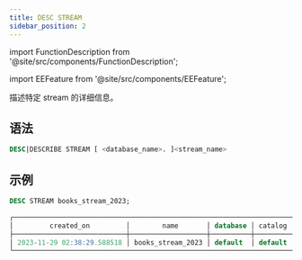 ```yaml
---
title: DESC STREAM
sidebar_position: 2
---
```

import FunctionDescription from '@site/src/components/FunctionDescription';

<FunctionDescription description="Introduced or updated: v1.2.223"/>

import EEFeature from '@site/src/components/EEFeature';

<EEFeature featureName='STREAM'/>

描述特定 stream 的详细信息。

## 语法

```sql
DESC|DESCRIBE STREAM [ <database_name>. ]<stream_name>
```

## 示例

```sql
DESC STREAM books_stream_2023;

┌───────────────────────────────────────────────────────────────────────────────────────────────────────────────────────────────────────────────────────┐
│         created_on         │        name       │ database │ catalog │       table_on      │       owner      │ comment │     mode    │ invalid_reason │
├────────────────────────────┼───────────────────┼──────────┼─────────┼─────────────────────┼──────────────────┼─────────┼─────────────┼────────────────┤
│ 2023-11-29 02:38:29.588518 │ books_stream_2023 │ default  │ default │ default.books_total │ NULL             │         │ append_only │                │
└───────────────────────────────────────────────────────────────────────────────────────────────────────────────────────────────────────────────────────┘
```